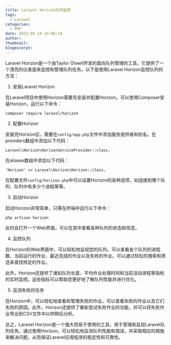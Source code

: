 ```yaml
---
title: Laravel Horizon队列监控
tags:
  - Laravel
categories:
  - PHP
date: 2023-05-18 14:06:14
author:
thumbnail:
blogexcerpt:
---
```

Laravel Horizon是一个由Taylor Otwell开发的面向队列管理的工具，它提供了一个漂亮的仪表盘来监控和管理队列任务。以下是使用Laravel Horizon监控队列的方法：

1. 安装Laravel Horizon

在Laravel项目中使用Horizon需要先安装并配置Horizon。可以使用Composer安装Horizon，运行以下命令：

```
composer require laravel/horizon
```

2. 配置Horizon

安装完Horizon后，需要在`config/app.php`文件中添加服务提供者和别名。在providers数组中添加以下代码：

```
Laravel\Horizon\HorizonServiceProvider::class,
```

在aliases数组中添加以下代码：

```
'Horizon' => Laravel\Horizon\Horizon::class,
```

在配置文件`config/horizon.php`中可以设置Horizon的各种选项，如连接到哪个队列、队列中有多少个进程等等。

3. 启动Horizon

启动Horizon非常简单，只需在终端中运行以下命令：

```
php artisan horizon
```

此时会打开一个Web界面，可以在其中查看各种队列的状态和信息。

4. 监控队列

在Horizon的Web界面中，可以轻松地监视您的队列。可以查看各个队列的进程数、当前运行的作业、最近完成的作业以及失败的作业。可以通过轻松的搜索和筛选来查找特定的作业。

此外，Horizon还提供了诸如队列长度、平均作业处理时间和当前活动进程等指标的实时监控。这些指标可以帮助您更好地了解队列性能并进行优化。

5. 监测失败的任务

在Horizon中，可以轻松地查看和管理失败的作业。可以查看失败的作业以及它们失败的原因。此外，Horizon还提供了重新尝试失败作业的功能，并可以将失败作业导出到CSV文件中以供稍后分析。

总之，Laravel Horizon是一个强大而易于使用的工具，用于管理和监视Laravel队列任务。通过使用Horizon，可以轻松地监测队列性能和错误，并采取相应的措施来解决问题，从而保证Laravel应用程序的稳定性和可靠性。
